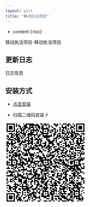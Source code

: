 ```yaml
---
layout: post
title: "移动执法项目"
---
```


* content
{:toc}

移动执法项目-移动执法项目







## 更新日志

日志信息




## 安装方式

* [点击安装](itms-services:///?action=download-manifest&url=https://raw.githubusercontent.com/1ilI/TestMyipa/master/resource/MobileEnforcement/manifest.plist)


* 扫描二维码安装☟

<img alt="downloadImage" src="https://raw.githubusercontent.com/1ilI/TestMyipa/master/resource/MobileEnforcement/download.png" width="50%"/>



